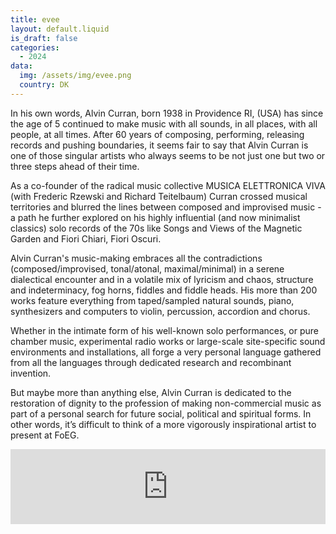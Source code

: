 ```yaml
---
title: evee 
layout: default.liquid
is_draft: false
categories:
  - 2024
data:
  img: /assets/img/evee.png
  country: DK
---
```


<p>In his own words, Alvin Curran, born 1938 in Providence RI, (USA) has since the age of 5 continued to make music with all sounds, in all places, with all people, at all times. After 60 years of composing, performing, releasing records and pushing boundaries, it seems fair to say that Alvin Curran is one of those singular artists who always seems to be not just one but two or three steps ahead of their time.</p>
<p>As a co-founder of the radical music collective MUSICA ELETTRONICA VIVA (with Frederic Rzewski and Richard Teitelbaum) Curran crossed musical territories and blurred the lines between composed and improvised music - a path he further explored on his highly influential (and now minimalist classics) solo records of the 70s like Songs and Views of the Magnetic Garden and Fiori Chiari, Fiori Oscuri.</p>
<p>Alvin Curran's music-making embraces all the contradictions (composed/improvised, tonal/atonal, maximal/minimal) in a serene dialectical encounter and in a volatile mix of lyricism and chaos, structure and indeterminacy, fog horns, fiddles and fiddle heads. His more than 200 works feature everything from taped/sampled natural sounds, piano, synthesizers and computers to violin, percussion, accordion and chorus.</p>
<p>Whether in the intimate form of his well-known solo performances, or pure chamber music, experimental radio works or large-scale site-specific sound environments and installations, all forge a very personal language gathered from all the languages through dedicated research and recombinant invention.</p>
<p>But maybe more than anything else, Alvin Curran is dedicated to the restoration of dignity to the profession of making non-commercial music as part of a personal search for future social, political and spiritual forms. In other words, it’s difficult to think of a more vigorously inspirational artist to present at FoEG.</p>

<iframe style="border: 0; width: 100%; height: 120px;" src="https://bandcamp.com/EmbeddedPlayer/album=3641451893/size=large/bgcol=ffffff/linkcol=0687f5/tracklist=false/artwork=small/transparent=true/" seamless><a href="https://lenhartapes.bandcamp.com/album/dens">Dens by Lenhart Tapes</a></iframe>

